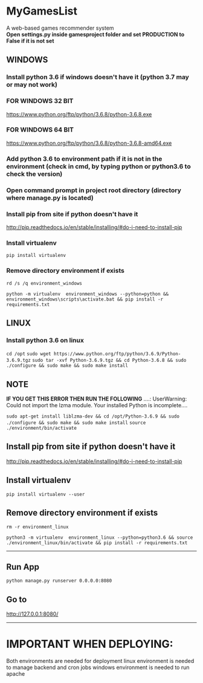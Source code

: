 # MyGamesList
A web-based games recommender system
<br>
**Open settings.py inside gamesproject folder and set PRODUCTION to False if it is not set**

## WINDOWS

### Install python 3.6 if windows doesn't have it (python 3.7 may or may not work)

### FOR WINDOWS 32 BIT
https://www.python.org/ftp/python/3.6.8/python-3.6.8.exe

### FOR WINDOWS 64 BIT
https://www.python.org/ftp/python/3.6.8/python-3.6.8-amd64.exe



### Add python 3.6 to environment path if it is not in the environment (check in cmd, by typing python or python3.6 to check the version)

### Open command prompt in project root directory (directory where manage.py is located)

### Install pip from site if python doesn't have it
http://pip.readthedocs.io/en/stable/installing/#do-i-need-to-install-pip

### Install virtualenv
```pip install virtualenv```

### Remove directory environment if exists
`rd /s /q environment_windows`

`python -m virtualenv  environment_windows --python=python && environment_windows\scripts\activate.bat && pip install -r requirements.txt`



## LINUX

### Install python 3.6 on linux
`cd /opt`
`sudo wget https://www.python.org/ftp/python/3.6.9/Python-3.6.9.tgz`
`sudo tar -xvf Python-3.6.9.tgz && cd Python-3.6.8 && sudo ./configure && sudo make && sudo make install`

## NOTE
**IF YOU GET THIS ERROR THEN RUN THE FOLLOWING**
....: UserWarning: Could not import the lzma module. Your installed Python is incomplete....

`sudo apt-get install liblzma-dev && cd /opt/Python-3.6.9 && sudo ./configure && sudo make && sudo make install`
`source ./environment/bin/activate`

## Install pip from site if python doesn't have it
http://pip.readthedocs.io/en/stable/installing/#do-i-need-to-install-pip

## Install virtualenv
`pip install virtualenv --user`

## Remove directory environment if exists
`rm -r environment_linux`


`python3 -m virtualenv  environment_linux --python=python3.6 && source ./environment_linux/bin/activate && pip install -r requirements.txt`


--------------------------------------------------------------------------------------------------------------

## Run App
`python manage.py runserver 0.0.0.0:8080`

## Go to 
http://127.0.0.1:8080/



-------------------------------------------------------
# IMPORTANT WHEN DEPLOYING:
Both environments are needed for deployment
linux environment is needed to manage backend and cron jobs 
windows environment is needed to run apache
